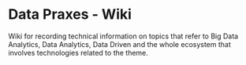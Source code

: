 # Data Praxes - Wiki
Wiki for recording technical information on topics that refer to Big Data Analytics, Data Analytics, Data Driven  and the whole ecosystem that involves technologies related to the theme.
